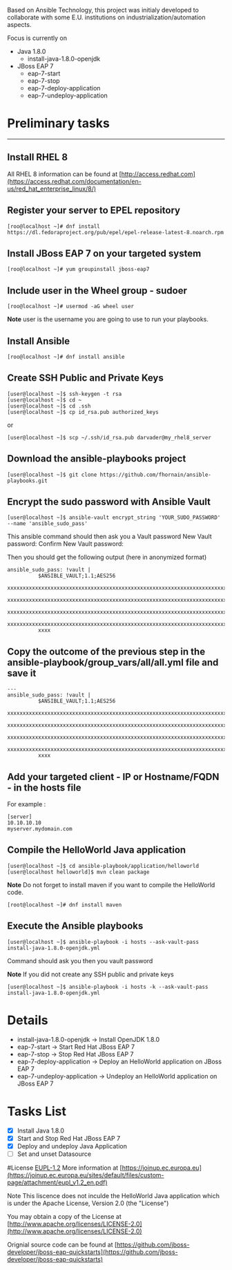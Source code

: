 Based on Ansible Technology, this project was initialy developed to collaborate with some E.U. institutions on industrialization/automation aspects.

Focus is currently on 
- Java 1.8.0
  - install-java-1.8.0-openjdk
- JBoss EAP 7
  - eap-7-start
  - eap-7-stop
  - eap-7-deploy-application
  - eap-7-undeploy-application


# Preliminary tasks
------------

Install RHEL 8 
------------
All RHEL 8 information can be found at [http://access.redhat.com](https://access.redhat.com/documentation/en-us/red_hat_enterprise_linux/8/)

Register your server to EPEL repository
------------
```
[roo@localhost ~]# dnf install https://dl.fedoraproject.org/pub/epel/epel-release-latest-8.noarch.rpm
```

Install JBoss EAP 7 on your targeted system
------------
```
[roo@localhost ~]# yum groupinstall jboss-eap7
```

Include user in the Wheel group - sudoer
------------
```
[roo@localhost ~]# usermod -aG wheel user
```

**Note**
user is the username you are going to use to run your playbooks. 

Install Ansible
------------
```
[roo@localhost ~]# dnf install ansible 
```

Create SSH Public and Private Keys
------------
```
[user@localhost ~]$ ssh-keygen -t rsa
[user@localhost ~]$ cd ~
[user@localhost ~]$ cd .ssh
[user@localhost ~]$ cp id_rsa.pub authorized_keys
```
or
```
[user@localhost ~]$ scp ~/.ssh/id_rsa.pub darvader@my_rhel8_server
```

Download the ansible-playbooks project
------------
```
[user@localhost ~]$ git clone https://github.com/fhornain/ansible-playbooks.git
```

Encrypt the sudo password with Ansible Vault 
------------
```
[user@localhost ~]$ ansible-vault encrypt_string 'YOUR_SUDO_PASSWORD' --name 'ansible_sudo_pass'
```

This ansible command should then ask you a Vault password 
New Vault password: 
Confirm New Vault password: 

Then you should get the following output (here in anonymized format) 
```
ansible_sudo_pass: !vault |
          $ANSIBLE_VAULT;1.1;AES256
          xxxxxxxxxxxxxxxxxxxxxxxxxxxxxxxxxxxxxxxxxxxxxxxxxxxxxxxxxxxxxxxxxxxxxxxxxxxxxxxx   
          xxxxxxxxxxxxxxxxxxxxxxxxxxxxxxxxxxxxxxxxxxxxxxxxxxxxxxxxxxxxxxxxxxxxxxxxxxxxxxxx   
          xxxxxxxxxxxxxxxxxxxxxxxxxxxxxxxxxxxxxxxxxxxxxxxxxxxxxxxxxxxxxxxxxxxxxxxxxxxxxxxx   
          xxxxxxxxxxxxxxxxxxxxxxxxxxxxxxxxxxxxxxxxxxxxxxxxxxxxxxxxxxxxxxxxxxxxxxxxxxxxxxxx   
          xxxx
```

Copy the outcome of the previous step in the ansible-playbook/group_vars/all/all.yml file and save it
------------
```
---
ansible_sudo_pass: !vault |
          $ANSIBLE_VAULT;1.1;AES256
         xxxxxxxxxxxxxxxxxxxxxxxxxxxxxxxxxxxxxxxxxxxxxxxxxxxxxxxxxxxxxxxxxxxxxxxxxxxxxxxx
          xxxxxxxxxxxxxxxxxxxxxxxxxxxxxxxxxxxxxxxxxxxxxxxxxxxxxxxxxxxxxxxxxxxxxxxxxxxxxxxx
          xxxxxxxxxxxxxxxxxxxxxxxxxxxxxxxxxxxxxxxxxxxxxxxxxxxxxxxxxxxxxxxxxxxxxxxxxxxxxxxx
          xxxxxxxxxxxxxxxxxxxxxxxxxxxxxxxxxxxxxxxxxxxxxxxxxxxxxxxxxxxxxxxxxxxxxxxxxxxxxxxx
          xxxx
```

Add your targeted client - IP or Hostname/FQDN - in the hosts file
------------
For example :
```
[server]
10.10.10.10
myserver.mydomain.com
```

Compile the HelloWorld Java application
------------
```
[user@localhost ~]$ cd ansible-playbook/application/helloworld
[user@localhost helloworld]$ mvn clean package
```

**Note**
Do not forget to install maven if you want to compile the HelloWorld code.
```
[root@localhost ~]# dnf install maven
```

Execute the Ansible playbooks
------------
```
[user@localhost ~]$ ansible-playbook -i hosts --ask-vault-pass install-java-1.8.0-openjdk.yml
```

Command should ask you then you vault password

**Note**
If you did not create any SSH public and private keys
```
[user@localhost ~]$ ansible-playbook -i hosts -k --ask-vault-pass install-java-1.8.0-openjdk.yml
````

# Details
- install-java-1.8.0-openjdk -> Install OpenJDK 1.8.0
- eap-7-start -> Start Red Hat JBoss EAP 7 
- eap-7-stop -> Stop Red Hat JBoss EAP 7
- eap-7-deploy-application -> Deploy an HelloWorld application on JBoss EAP 7
- eap-7-undeploy-application -> Undeploy an HelloWorld application on JBoss EAP 7

# Tasks List
- [x] Install Java 1.8.0
- [x] Start and Stop Red Hat JBoss EAP 7
- [x] Deploy and undeploy Java Application
- [ ] Set and unset Datasource

#License
[EUPL-1.2](./LICENSE.md)
More information at [https://joinup.ec.europa.eu](https://joinup.ec.europa.eu/sites/default/files/custom-page/attachment/eupl_v1.2_en.pdf)

Note 
This liscence does not inculde the HelloWorld Java application which is under the Apache License, Version 2.0 (the "License")

You may obtain a copy of the License at [http://www.apache.org/licenses/LICENSE-2.0](http://www.apache.org/licenses/LICENSE-2.0)

Orignial source code can be found at [https://github.com/jboss-developer/jboss-eap-quickstarts](https://github.com/jboss-developer/jboss-eap-quickstarts)
